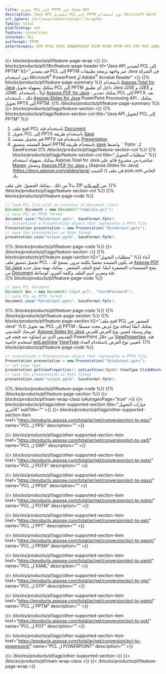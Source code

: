 ```yaml
---
title: تحويل PCL إلى PPTM عبر Java API
description: Java API لتحويل PCL إلى PPTM دون استخدام Microsoft Word
url_ignore: /ar/java/conversion/pcl-to-pptm/
family: total
platformtag: net
feature: conversion
informat: PCL
outformat: PPTM
otherformats: OTP PPSX POTX POWERPOINT POTM PPSM PPTM PPS PPT POT XAML SWF
---
```

{{< blocks/products/pf/feature-page-wrap >}}
{{< blocks/products/pf/i18n/feature-page-header h1="Java API لتصدير PCL إلى PPTM" h2="قم بتصدير PCL إلى PPTM عبر واجهة برمجة تطبيقات Java في الشركة دون استخدام Microsoft<sup>&reg;</sup> PowerPoint أو Adobe<sup>&reg;</sup> Acrobat Reader" >}}
{{% blocks/products/pf/feature-page-summary %}}
باستخدام [Aspose.Total for Java](https://products.aspose.com/total/java/) يمكنك بسهولة تحويل PCL إلى PPTM داخل أي تطبيق Java J2SE و J2EE و J2ME. أولاً ، باستخدام [Aspose.PDF for Java](https://products.aspose.com/pdf/java/) ، يمكنك تصدير PCL إلى PPTX. بعد ذلك ، باستخدام [Aspose.Slides for Java](https://products.aspose.com/slides/java/) PowerPoint Processing API ، يمكنك تحويل PPTX إلى PPTM.
{{% /blocks/products/pf/feature-page-summary  %}}
{{< blocks/products/pf/agp/feature-section >}}
{{% blocks/products/pf/agp/feature-section-col title="Java API لتحويل PCL إلى PPTM" %}}
1. افتح ملف PCL باستخدام فئة [Document](https://apireference.aspose.com/pdf/java/com.aspose.pdf/Document)
2. تحويل PCL إلى PPTX باستخدام طريقة [Save](https://apireference.aspose.com/pdf/java/com.aspose.pdf/Document#save-java.lang.String-int-)
3. قم بتحميل مستند PPTX باستخدام فئة [Presentation](https://apireference.aspose.com/slides/java/com.aspose.slides/Presentation)
4. احفظ المستند بتنسيق PPTM باستخدام طريقة [save](https://apireference.aspose.com/slides/java/com.aspose.slides/Presentation#save-java.lang.String-int-) واضبط `` Pptm` كـ SaveFormat
{{% /blocks/products/pf/agp/feature-section-col %}}
{{% blocks/products/pf/agp/feature-section-col title="متطلبات التحويل" %}}
يمكنك بسهولة استخدام Aspose.Total for Java مباشرة من مشروع قائم على [Maven](https://repository.aspose.com/webapp/#/artifacts/browse/tree/General/repo/com/aspose/aspose-total) وتشمل [Aspose.PDF for Java](https://docs.aspose.com/pdf/java/installation/) و [Aspose.Slides for Java](https://docs.aspose.com/slides/java/ التثبيت /) في ملف pom.xml الخاص بك.

بدلاً من ذلك ، يمكنك الحصول على ملف ZIP من [التنزيلات](https://downloads.aspose.com/total/java).
{{% /blocks/products/pf/agp/feature-section-col %}}
{{% blocks/products/pf/feature-page-code %}}

```java
// load PCL file with an instance of Document class
Document document = new Document("template.pcl");
// save PCL as PPTX format 
document.save("PptxOutput.pptx", SaveFormat.Pptx); 
// instantiate a Presentation object that represents a PPTX file
Presentation presentation = new Presentation("PptxOutput.pptx");
// save the presentation as Pptm format
presentation.save("output.pptm", SaveFormat.Pptm);   
```

{{% /blocks/products/pf/feature-page-code %}}
{{< /blocks/products/pf/agp/feature-section >}}
{{% blocks/products/pf/feature-page-section  h2="متطلبات التحويل" %}}
أثناء تحميل تنسيق ملف PCL ، قد يكون المستند محميًا بكلمة مرور. يسمح لك [Aspose.PDF for Java](https://products.aspose.com/pdf/java/) بفتح المستندات المشفرة أيضًا. لفتح الملف المشفر ، يمكنك تهيئة مثيل جديد من [Document](https://apireference.aspose.com/pdf/java/com.aspose.pdf/Document#Document-java.lang.String-java.lang.String) فئة وتمرير اسم الملف وكلمة المرور كوسائط.  
{{% blocks/products/pf/feature-page-code %}}

```java
// open PCL document
Document doc = new Document("input.pcl", "Your@Password");
// save PCL as PPTX format 
document.save("PptxOutput.pptx", SaveFormat.Pptx); 

```

{{% /blocks/products/pf/feature-page-code  %}}
{{% /blocks/products/pf/feature-page-section %}}
{{% blocks/products/pf/feature-page-section  h2="افتح ملف PCL المشفر عبر Java" %}}
بعد تحويل PCL إلى PPTM ، يمكنك أيضًا إضافة نوع عرض محدد مسبقًا لعرضك التقديمي. [Aspose.Slides for Java](https://products.aspose.com/slides/java/) يوفر وسيلة لتعيين نوع العرض للعرض التقديمي الذي تم إنشاؤه عند فتحه في PowerPoint من خلال [ViewProperties](https://apireference.aspose.com/slides/java/com.aspose.slides/ViewProperties) فئة. تُستخدم خاصية [setLastView](https://apireference.aspose.com/slides/java/com.aspose.slides/ViewProperties#setLastView-int-) [ViewType](https://apireference.aspose.com/slides/java/com.aspose.slides/ViewType) لتعيين نوع العرض باستخدام  العداد. 
{{% blocks/products/pf/feature-page-code %}}

```java
// instantiate a Presentation object that represents a PPTX file
Presentation presentation = new Presentation("PptxOutput.pptx");
// set view type
presentation.getViewProperties().setLastView((byte) ViewType.SlideMasterView);
// save the presentation as Pptm format
presentation.save("output.pptm", SaveFormat.Pptm);    
```

{{% /blocks/products/pf/feature-page-code  %}}
{{% /blocks/products/pf/feature-page-section %}}
{{< blocks/products/pf/main-wrap-class isAutogenPage="true" >}}
{{< blocks/products/pf/agp/other-supported-section title="خيارات التحويل الأخرى" subTitle="" >}}
{{< blocks/products/pf/agp/other-supported-section-item href="https://products.aspose.com/total/ar/net/conversion/pcl-to-pps/" name="PCL ل PPS" description="" >}}

{{< blocks/products/pf/agp/other-supported-section-item href="https://products.aspose.com/total/ar/net/conversion/pcl-to-swf/" name="PCL ل SWF" description="" >}}

{{< blocks/products/pf/agp/other-supported-section-item href="https://products.aspose.com/total/ar/net/conversion/pcl-to-potx/" name="PCL ل POTX" description="" >}}

{{< blocks/products/pf/agp/other-supported-section-item href="https://products.aspose.com/total/ar/net/conversion/pcl-to-ppsx/" name="PCL ل PPSX" description="" >}}

{{< blocks/products/pf/agp/other-supported-section-item href="https://products.aspose.com/total/ar/net/conversion/pcl-to-potm/" name="PCL ل POTM" description="" >}}

{{< blocks/products/pf/agp/other-supported-section-item href="https://products.aspose.com/total/ar/net/conversion/pcl-to-ppt/" name="PCL ل PPT" description="" >}}

{{< blocks/products/pf/agp/other-supported-section-item href="https://products.aspose.com/total/ar/net/conversion/pcl-to-ppsm/" name="PCL ل PPSM" description="" >}}

{{< blocks/products/pf/agp/other-supported-section-item href="https://products.aspose.com/total/ar/net/conversion/pcl-to-xaml/" name="PCL ل XAML" description="" >}}

{{< blocks/products/pf/agp/other-supported-section-item href="https://products.aspose.com/total/ar/net/conversion/pcl-to-otp/" name="PCL ل OTP" description="" >}}

{{< blocks/products/pf/agp/other-supported-section-item href="https://products.aspose.com/total/ar/net/conversion/pcl-to-pptm/" name="PCL ل PPTM" description="" >}}

{{< blocks/products/pf/agp/other-supported-section-item href="https://products.aspose.com/total/ar/net/conversion/pcl-to-pot/" name="PCL ل POT" description="" >}}

{{< blocks/products/pf/agp/other-supported-section-item href="https://products.aspose.com/total/ar/net/conversion/pcl-to-powerpoint/" name="PCL ل POWERPOINT" description="" >}}


{{< /blocks/products/pf/agp/other-supported-section >}}
{{< /blocks/products/pf/main-wrap-class >}}
{{< /blocks/products/pf/feature-page-wrap >}}